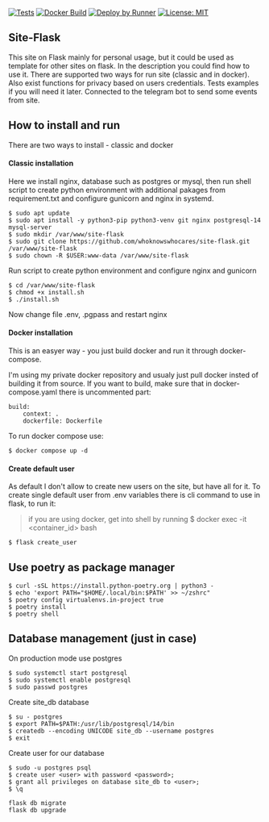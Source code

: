 [![Tests](https://github.com/WhoKnowsWhoCares/Site-Flask/actions/workflows/build-test.yml/badge.svg?branch=master)](https://github.com/WhoKnowsWhoCares/Site-Flask/actions/workflows/build-test.yml) [![Docker Build](https://github.com/WhoKnowsWhoCares/Site-Flask/actions/workflows/docker-build-publish.yml/badge.svg?branch=master)](https://github.com/WhoKnowsWhoCares/Site-Flask/actions/workflows/docker-build-publish.yml) [![Deploy by Runner](https://github.com/WhoKnowsWhoCares/Site-Flask/actions/workflows/registry-pull.yml/badge.svg?branch=master)](https://github.com/WhoKnowsWhoCares/Site-Flask/actions/workflows/registry-pull.yml)
[![License: MIT](https://img.shields.io/badge/License-MIT-yellow.svg)](https://opensource.org/licenses/MIT)

## Site-Flask

This site on Flask mainly for personal usage, but it could be used as template for other sites on flask.
In the description you could find how to use it.
There are supported two ways for run site (classic and in docker).
Also exist functions for privacy based on users credentials.
Tests examples if you will need it later.
Connected to the telegram bot to send some events from site.

## How to install and run

There are two ways to install - classic and docker

#### Classic installation

Here we install nginx, database such as postgres or mysql, then run shell script to create python environment with additional pakages from requirement.txt and configure gunicorn and nginx in systemd.

```
$ sudo apt update
$ sudo apt install -y python3-pip python3-venv git nginx postgresql-14 mysql-server
$ sudo mkdir /var/www/site-flask
$ sudo git clone https://github.com/whoknowswhocares/site-flask.git /var/www/site-flask
$ sudo chown -R $USER:www-data /var/www/site-flask
```

Run script to create python environment and configure nginx and gunicorn

```
$ cd /var/www/site-flask
$ chmod +x install.sh
$ ./install.sh
```

Now change file .env, .pgpass and restart nginx

#### Docker installation

This is an easyer way - you just build docker and run it through docker-compose.

I'm using my private docker repository and usualy just pull docker insted of building it from source. If you want to build, make sure that in docker-compose.yaml there is uncommented part:

```
build:
    context: .
    dockerfile: Dockerfile
```

To run docker compose use:

```
$ docker compose up -d
```

#### Create default user

As default I don't allow to create new users on the site, but have all for it.
To create single default user from .env variables there is cli command to use in flask, to run it:

> if you are using docker, get into shell by running
> $ docker exec -it <container_id> bash

```
$ flask create_user
```

## Use poetry as package manager

```
$ curl -sSL https://install.python-poetry.org | python3 -
$ echo 'export PATH="$HOME/.local/bin:$PATH' >> ~/zshrc"
$ poetry config virtualenvs.in-project true
$ poetry install
$ poetry shell
```

## Database management (just in case)

On production mode use postgres

```
$ sudo systemctl start postgresql
$ sudo systemctl enable postgresql
$ sudo passwd postgres
```

Create site_db database

```
$ su - postgres
$ export PATH=$PATH:/usr/lib/postgresql/14/bin
$ createdb --encoding UNICODE site_db --username postgres
$ exit
```

Create user for our database

```
$ sudo -u postgres psql
$ create user <user> with password <password>;
$ grant all privileges on database site_db to <user>;
$ \q
```

```
flask db migrate
flask db upgrade
```
